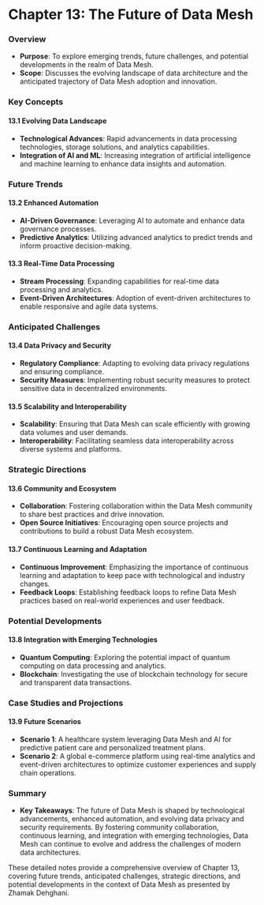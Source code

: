 # Chapter 13: The Future of Data Mesh

### Overview
- **Purpose**: To explore emerging trends, future challenges, and potential developments in the realm of Data Mesh.
- **Scope**: Discusses the evolving landscape of data architecture and the anticipated trajectory of Data Mesh adoption and innovation.

### Key Concepts

#### 13.1 Evolving Data Landscape
- **Technological Advances**: Rapid advancements in data processing technologies, storage solutions, and analytics capabilities.
- **Integration of AI and ML**: Increasing integration of artificial intelligence and machine learning to enhance data insights and automation.

### Future Trends

#### 13.2 Enhanced Automation
- **AI-Driven Governance**: Leveraging AI to automate and enhance data governance processes.
- **Predictive Analytics**: Utilizing advanced analytics to predict trends and inform proactive decision-making.

#### 13.3 Real-Time Data Processing
- **Stream Processing**: Expanding capabilities for real-time data processing and analytics.
- **Event-Driven Architectures**: Adoption of event-driven architectures to enable responsive and agile data systems.

### Anticipated Challenges

#### 13.4 Data Privacy and Security
- **Regulatory Compliance**: Adapting to evolving data privacy regulations and ensuring compliance.
- **Security Measures**: Implementing robust security measures to protect sensitive data in decentralized environments.

#### 13.5 Scalability and Interoperability
- **Scalability**: Ensuring that Data Mesh can scale efficiently with growing data volumes and user demands.
- **Interoperability**: Facilitating seamless data interoperability across diverse systems and platforms.

### Strategic Directions

#### 13.6 Community and Ecosystem
- **Collaboration**: Fostering collaboration within the Data Mesh community to share best practices and drive innovation.
- **Open Source Initiatives**: Encouraging open source projects and contributions to build a robust Data Mesh ecosystem.

#### 13.7 Continuous Learning and Adaptation
- **Continuous Improvement**: Emphasizing the importance of continuous learning and adaptation to keep pace with technological and industry changes.
- **Feedback Loops**: Establishing feedback loops to refine Data Mesh practices based on real-world experiences and user feedback.

### Potential Developments

#### 13.8 Integration with Emerging Technologies
- **Quantum Computing**: Exploring the potential impact of quantum computing on data processing and analytics.
- **Blockchain**: Investigating the use of blockchain technology for secure and transparent data transactions.

### Case Studies and Projections

#### 13.9 Future Scenarios
- **Scenario 1**: A healthcare system leveraging Data Mesh and AI for predictive patient care and personalized treatment plans.
- **Scenario 2**: A global e-commerce platform using real-time analytics and event-driven architectures to optimize customer experiences and supply chain operations.

### Summary
- **Key Takeaways**: The future of Data Mesh is shaped by technological advancements, enhanced automation, and evolving data privacy and security requirements. By fostering community collaboration, continuous learning, and integration with emerging technologies, Data Mesh can continue to evolve and address the challenges of modern data architectures.

These detailed notes provide a comprehensive overview of Chapter 13, covering future trends, anticipated challenges, strategic directions, and potential developments in the context of Data Mesh as presented by Zhamak Dehghani.